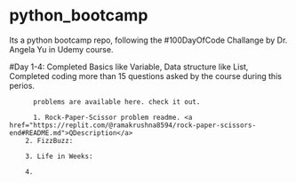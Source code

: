 # python_bootcamp
Its a python bootcamp repo, following the #100DayOfCode Challange by Dr. Angela Yu in Udemy course.

#Day 1-4: Completed Basics like Variable, Data structure like List, Completed coding more than 15 questions asked by the course during this perios.

          problems are available here. check it out.
          
          1. Rock-Paper-Scissor problem readme. <a href="https://replit.com/@ramakrushna8594/rock-paper-scissors-end#README.md">QDescription</a> 
        2. FizzBuzz: 

        3. Life in Weeks:

        4. 